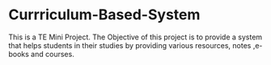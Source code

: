 # Currriculum-Based-System
This is a TE Mini Project. The Objective of this project is to provide a system that helps students in their studies by providing various resources, notes ,e-books and courses. 
